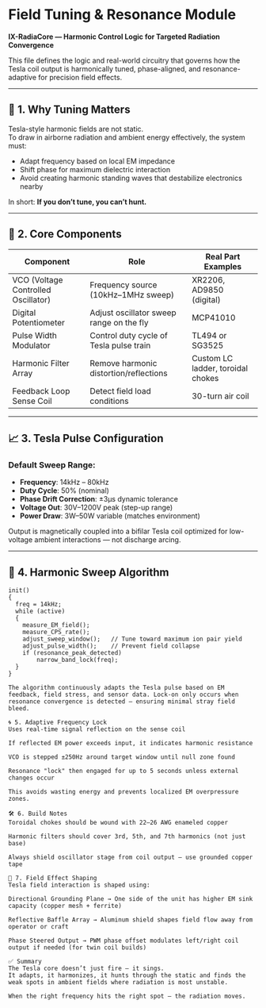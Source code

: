 # Field Tuning & Resonance Module  
**IX-RadiaCore — Harmonic Control Logic for Targeted Radiation Convergence**

This file defines the logic and real-world circuitry that governs how the Tesla coil output is harmonically tuned, phase-aligned, and resonance-adaptive for precision field effects.

---

## 🎯 1. Why Tuning Matters

Tesla-style harmonic fields are not static.  
To draw in airborne radiation and ambient energy effectively, the system must:

- Adapt frequency based on local EM impedance
- Shift phase for maximum dielectric interaction
- Avoid creating harmonic standing waves that destabilize electronics nearby

In short: **If you don’t tune, you can’t hunt.**

---

## 🔧 2. Core Components

| Component | Role | Real Part Examples |
|----------|------|--------------------|
| VCO (Voltage Controlled Oscillator) | Frequency source (10kHz–1MHz sweep) | XR2206, AD9850 (digital) |
| Digital Potentiometer | Adjust oscillator sweep range on the fly | MCP41010 |
| Pulse Width Modulator | Control duty cycle of Tesla pulse train | TL494 or SG3525 |
| Harmonic Filter Array | Remove harmonic distortion/reflections | Custom LC ladder, toroidal chokes |
| Feedback Loop Sense Coil | Detect field load conditions | 30-turn air coil |

---

## 📈 3. Tesla Pulse Configuration

### Default Sweep Range:

- **Frequency**: 14kHz – 80kHz  
- **Duty Cycle**: 50% (nominal)  
- **Phase Drift Correction**: ±3µs dynamic tolerance  
- **Voltage Out**: 30V–1200V peak (step-up range)  
- **Power Draw**: 3W–50W variable (matches environment)

Output is magnetically coupled into a bifilar Tesla coil optimized for low-voltage ambient interactions — not discharge arcing.

---

## 🧬 4. Harmonic Sweep Algorithm

```pseudo
init()
{
  freq = 14kHz;
  while (active)
  {
    measure_EM_field();
    measure_CPS_rate();
    adjust_sweep_window();   // Tune toward maximum ion pair yield
    adjust_pulse_width();    // Prevent field collapse
    if (resonance_peak_detected)
        narrow_band_lock(freq);
  }
}

The algorithm continuously adapts the Tesla pulse based on EM feedback, field stress, and sensor data. Lock-on only occurs when resonance convergence is detected — ensuring minimal stray field bleed.

🌀 5. Adaptive Frequency Lock
Uses real-time signal reflection on the sense coil

If reflected EM power exceeds input, it indicates harmonic resistance

VCO is stepped ±250Hz around target window until null zone found

Resonance "lock" then engaged for up to 5 seconds unless external changes occur

This avoids wasting energy and prevents localized EM overpressure zones.

🛠️ 6. Build Notes
Toroidal chokes should be wound with 22–26 AWG enameled copper

Harmonic filters should cover 3rd, 5th, and 7th harmonics (not just base)

Always shield oscillator stage from coil output — use grounded copper tape

📡 7. Field Effect Shaping
Tesla field interaction is shaped using:

Directional Grounding Plane → One side of the unit has higher EM sink capacity (copper mesh + ferrite)

Reflective Baffle Array → Aluminum shield shapes field flow away from operator or craft

Phase Steered Output → PWM phase offset modulates left/right coil output if needed (for twin coil builds)

✅ Summary
The Tesla core doesn’t just fire — it sings.
It adapts, it harmonizes, it hunts through the static and finds the weak spots in ambient fields where radiation is most unstable.

When the right frequency hits the right spot — the radiation moves.

